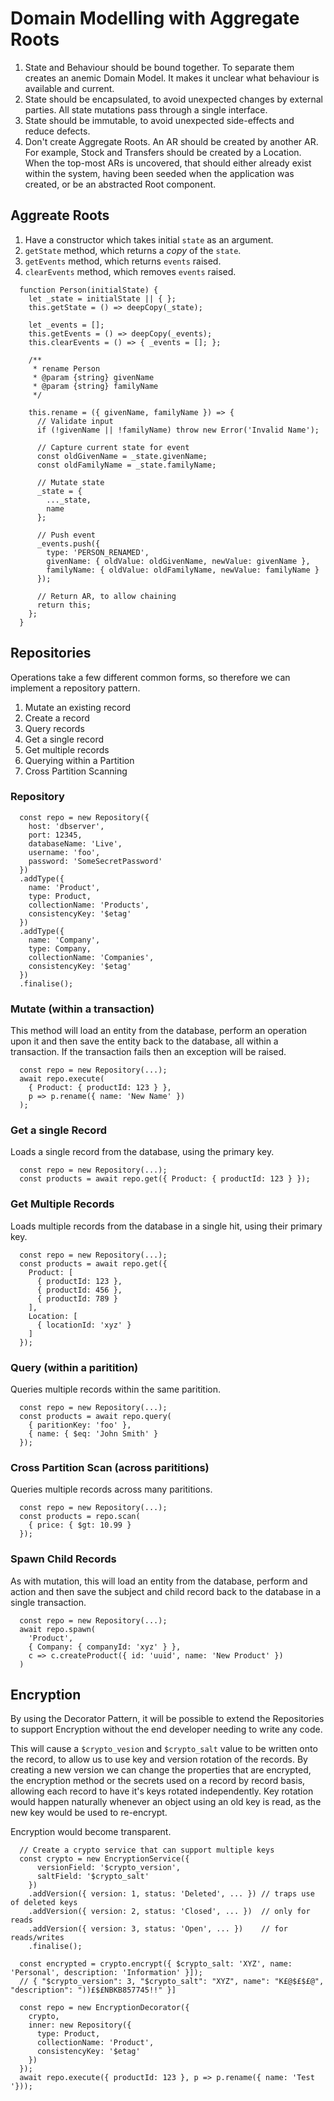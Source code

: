 # Domain Modelling with Aggregate Roots

1. State and Behaviour should be bound together.  To separate them creates an anemic Domain Model.  It makes it unclear what behaviour is available and current.
1. State should be encapsulated, to avoid unexpected changes by external parties.  All state mutations pass through a single interface.
1. State should be immutable, to avoid unexpected side-effects and reduce defects.
1. Don't create Aggregate Roots.  An AR should be created by another AR.  For example, Stock and Transfers should be created by a Location.  When the top-most ARs is uncovered, that should either already exist within the system, having been seeded when the application was created, or be an abstracted Root component.

## Aggreate Roots

1. Have a constructor which takes initial `state` as an argument.
1. `getState` method, which returns a *copy* of the `state`.
1. `getEvents` method, which returns `events` raised.
1. `clearEvents` method, which removes `events` raised.

```
  function Person(initialState) {
    let _state = initialState || { };
    this.getState = () => deepCopy(_state);

    let _events = [];
    this.getEvents = () => deepCopy(_events);
    this.clearEvents = () => { _events = []; };

    /**
     * rename Person
     * @param {string} givenName
     * @param {string} familyName
     */

    this.rename = ({ givenName, familyName }) => {
      // Validate input
      if (!givenName || !familyName) throw new Error('Invalid Name');

      // Capture current state for event
      const oldGivenName = _state.givenName;
      const oldFamilyName = _state.familyName;

      // Mutate state
      _state = {
        ..._state,
        name
      };

      // Push event
      _events.push({
        type: 'PERSON_RENAMED',
        givenName: { oldValue: oldGivenName, newValue: givenName },
        familyName: { oldValue: oldFamilyName, newValue: familyName }
      });

      // Return AR, to allow chaining
      return this;
    };
  }
```

## Repositories

Operations take a few different common forms, so therefore we can implement a
repository pattern.

1. Mutate an existing record
1. Create a record
1. Query records
  1. Get a single record
  1. Get multiple records
  1. Querying within a Partition
  1. Cross Partition Scanning

### Repository
```
  const repo = new Repository({
    host: 'dbserver',
    port: 12345,
    databaseName: 'Live',
    username: 'foo',
    password: 'SomeSecretPassword'
  })
  .addType({
    name: 'Product',
    type: Product,
    collectionName: 'Products',
    consistencyKey: '$etag'
  })
  .addType({
    name: 'Company',
    type: Company,
    collectionName: 'Companies',
    consistencyKey: '$etag'
  })
  .finalise();
```

### Mutate (within a transaction)

This method will load an entity from the database, perform an operation upon it
and then save the entity back to the database, all within a transaction.  If the
transaction fails then an exception will be raised.

```
  const repo = new Repository(...);
  await repo.execute(
    { Product: { productId: 123 } },
    p => p.rename({ name: 'New Name' })
  );
```

### Get a single Record

Loads a single record from the database, using the primary key.

```
  const repo = new Repository(...);
  const products = await repo.get({ Product: { productId: 123 } });
```

### Get Multiple Records

Loads multiple records from the database in a single hit, using their primary key.

```
  const repo = new Repository(...);
  const products = await repo.get({
    Product: [
      { productId: 123 },
      { productId: 456 },
      { productId: 789 }
    ],
    Location: [
      { locationId: 'xyz' }
    ]
  });
```

### Query (within a paritition)

Queries multiple records within the same paritition.

```
  const repo = new Repository(...);
  const products = await repo.query(
    { paritionKey: 'foo' },
    { name: { $eq: 'John Smith' }
  });
```

### Cross Partition Scan (across parititions)

Queries multiple records across many parititions.

```
  const repo = new Repository(...);
  const products = repo.scan(
    { price: { $gt: 10.99 }
  });
```

### Spawn Child Records

As with mutation, this will load an entity from the database, perform and action
and then save the subject and child record back to the database in a single
transaction.

```
  const repo = new Repository(...);
  await repo.spawn(
    'Product',
    { Company: { companyId: 'xyz' } },
    c => c.createProduct({ id: 'uuid', name: 'New Product' })
  )
```

## Encryption

By using the Decorator Pattern, it will be possible to extend the Repositories
to support Encryption without the end developer needing to write any code.

This will cause a `$crypto_vesion` and `$crypto_salt` value to be written onto
the record, to allow us to use key and version rotation of the records.  By
creating a new version we can change the properties that are encrypted, the
encryption method or the secrets used on a record by record basis, allowing
each record to have it's keys rotated independently.  Key rotation would happen
naturally whenever an object using an old key is read, as the new key would be
used to re-encrypt.

Encryption would become transparent.

```
  // Create a crypto service that can support multiple keys
  const crypto = new EncryptionService({
      versionField: '$crypto_version',
      saltField: '$crypto_salt'
    })
    .addVersion({ version: 1, status: 'Deleted', ... }) // traps use of deleted keys
    .addVersion({ version: 2, status: 'Closed', ... })  // only for reads
    .addVersion({ version: 3, status: 'Open', ... })    // for reads/writes
    .finalise();

  const encrypted = crypto.encrypt({ $crypto_salt: 'XYZ', name: 'Personal', description: 'Information' }]);
  // { "$crypto_version": 3, "$crypto_salt": "XYZ", name": "K£@$£$£@", "description": "))£$£NBKB857745!!" }]

  const repo = new EncryptionDecorator({
    crypto,
    inner: new Repository({
      type: Product,
      collectionName: 'Product',
      consistencyKey: '$etag'
    })
  });
  await repo.execute({ productId: 123 }, p => p.rename({ name: 'Test '}));
```
